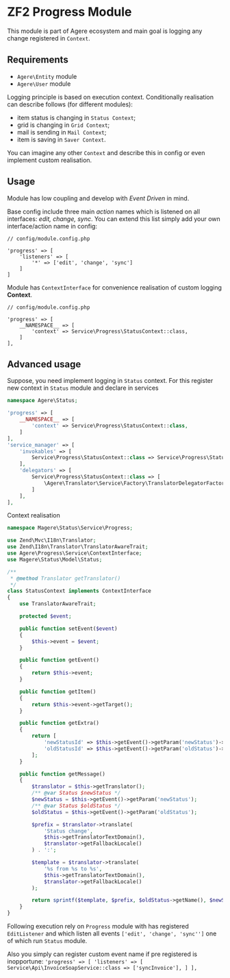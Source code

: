 # ZF2 Progress Module

This module is part of Agere ecosystem and main goal is logging any change registered in `Context`.

## Requirements
* `Agere\Entity` module
* `Agere\User` module

Logging principle is based on execution context. Conditionally realisation can describe follows (for different modules):
 - item status is changing in `Status Context`;
 - grid is changing in `Grid Context`;
 - mail is sending in `Mail Context`;
 - item is saving in `Saver Context`.
 
You can imagine any other `Context` and describe this in config or even implement custom realisation.

## Usage
Module has low coupling and develop with *Event Driven* in mind.

Base config include three main *action* names which is listened on all interfaces: *edit, change, sync*.
You can extend this list simply add your own interface/action name in config:
```
// config/module.config.php

'progress' => [
    'listeners' => [
        '*' => ['edit', 'change', 'sync']
    ]
]
```

Module has `ContextInterface` for convenience realisation of custom logging **Context**.
```
// config/module.config.php

'progress' => [
	__NAMESPACE__ => [
		'context' => Service\Progress\StatusContext::class,
	]
],
```


## Advanced usage
Suppose, you need implement logging in `Status` context.
For this register new context in `Status` module and declare in services
```php
namespace Agere\Status;

'progress' => [
	__NAMESPACE__ => [
		'context' => Service\Progress\StatusContext::class,
	]
],
'service_manager' => [
	'invokables' => [
		Service\Progress\StatusContext::class => Service\Progress\StatusContext::class,
	],
	'delegators' => [
		Service\Progress\StatusContext::class => [
			\Agere\Translator\Service\Factory\TranslatorDelegatorFactory::class
		]
	],
],
```

Context realisation
```php
namespace Magere\Status\Service\Progress;

use Zend\Mvc\I18n\Translator;
use Zend\I18n\Translator\TranslatorAwareTrait;
use Agere\Progress\Service\ContextInterface;
use Magere\Status\Model\Status;

/**
 * @method Translator getTranslator()
 */
class StatusContext implements ContextInterface
{
    use TranslatorAwareTrait;

    protected $event;

    public function setEvent($event)
    {
        $this->event = $event;
    }

    public function getEvent()
    {
        return $this->event;
    }

    public function getItem()
    {
        return $this->event->getTarget();
    }

    public function getExtra()
    {
        return [
            'newStatusId' => $this->getEvent()->getParam('newStatus')->getId(),
            'oldStatusId' => $this->getEvent()->getParam('oldStatus')->getId(),
        ];
    }

    public function getMessage()
    {
        $translator = $this->getTranslator();
        /** @var Status $newStatus */
        $newStatus = $this->getEvent()->getParam('newStatus');
        /** @var Status $oldStatus */
        $oldStatus = $this->getEvent()->getParam('oldStatus');

        $prefix = $translator->translate(
            'Status change',
            $this->getTranslatorTextDomain(),
            $translator->getFallbackLocale()
        ) . ':';

        $template = $translator->translate(
            '%s from %s to %s',
            $this->getTranslatorTextDomain(),
            $translator->getFallbackLocale()
        );

        return sprintf($template, $prefix, $oldStatus->getName(), $newStatus->getName());
    }
}
```
Following execution rely on `Progress` module with has registered `EditListener` 
and which listen all events `['edit', 'change', 'sync'']` one of which run `Status` module.

Also you simply can register custom event name if pre registered is inopportune:
`
'progress' => [
    'listeners' => [
        Service\Api\InvoiceSoapService::class => ['syncInvoice'],
    ]
],
`